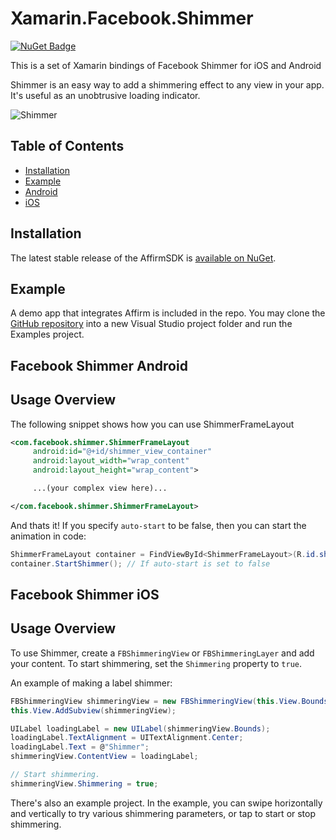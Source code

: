 # Xamarin.Facebook.Shimmer

[![NuGet Badge](https://buildstats.info/nuget/Xamarin.Facebook.Shimmer)](https://www.nuget.org/packages/Xamarin.Facebook.Shimmer/)

This is a set of Xamarin bindings of Facebook Shimmer for iOS and Android

Shimmer is an easy way to add a shimmering effect to any view in your app. It's useful as an unobtrusive loading indicator.

![Shimmer](https:/github.com/JosueDM94/Xamarin.Facebook.Shimmer/blob/master/shimmer.gif?raw=true)

## Table of Contents ##

- [Installation](#installation)
- [Example](#example)
- [Android](#facebook-shimmer-android)
- [iOS](#facebook-shimmer-ios)

## Installation ##

The latest stable release of the AffirmSDK is [available on NuGet](https://www.nuget.org/packages/Xamarin.Facebook.Shimmer).

## Example ##

A demo app that integrates Affirm is included in the repo. You may clone the [GitHub repository](https://github.com/JosueDM94/Xamarin.Facebook.Shimmer) into a new Visual Studio project folder and run the Examples project.

## Facebook Shimmer Android ##

## Usage Overview

The following snippet shows how you can use ShimmerFrameLayout

```xml
<com.facebook.shimmer.ShimmerFrameLayout
     android:id="@+id/shimmer_view_container"
     android:layout_width="wrap_content"
     android:layout_height="wrap_content">

     ...(your complex view here)...

</com.facebook.shimmer.ShimmerFrameLayout>
```

And thats it! If you specify `auto-start` to be false, then you can start the animation in code:

```cs
ShimmerFrameLayout container = FindViewById<ShimmerFrameLayout>(R.id.shimmer_view_container);
container.StartShimmer(); // If auto-start is set to false
```

## Facebook Shimmer iOS ##

## Usage Overview

To use Shimmer, create a `FBShimmeringView` or `FBShimmeringLayer` and add your content. To start shimmering, set the `Shimmering` property to `true`.

An example of making a label shimmer:

```cs
FBShimmeringView shimmeringView = new FBShimmeringView(this.View.Bounds);
this.View.AddSubview(shimmeringView);

UILabel loadingLabel = new UILabel(shimmeringView.Bounds);
loadingLabel.TextAlignment = UITextAlignment.Center;
loadingLabel.Text = @"Shimmer";
shimmeringView.ContentView = loadingLabel;

// Start shimmering.
shimmeringView.Shimmering = true;
```

There's also an example project. In the example, you can swipe horizontally and vertically to try various shimmering parameters, or tap to start or stop shimmering.